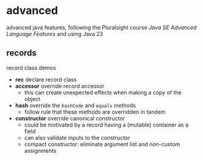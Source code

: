 # advanced
advanced java features, following the Pluralsight course *Java SE Advanced Language Features* and using Java 23

## records
record class demos

* **rec** declare record class
* **accessor** override record accessor
	* this can create unexpected effects when making a copy of the object
* **hash** override the `hashCode` and `equals` methods
	* follow rule that these methods are overridden in tandem
* **constructor** override canonical constructor
	* could be motivated by a record having a (mutable) container as a field
	* can also validate inputs to the constructor
	* compact constructor: eliminate argument list and non-custom assignments

